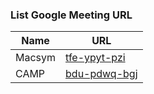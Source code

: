 ### List Google Meeting URL

| Name   | URL                                                  |
| ------ | ---------------------------------------------------- |
| Macsym | [tfe-ypyt-pzi](https://meet.google.com/tfe-ypyt-pzi) |
| CAMP   | [bdu-pdwq-bgj](https://meet.google.com/bdu-pdwq-bgj) |
